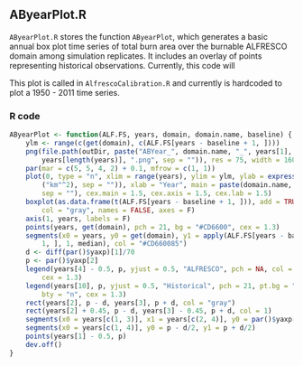 


##
##
## AByearPlot.R

`AByearPlot.R` stores the function `AByearPlot`, which generates a basic annual box plot time series of total burn area over the burnable ALFRESCO domain among simulation replicates.
It includes an overlay of points representing historical observations.
Currently, this code will 

This plot is called in `AlfrescoCalibration.R` and currently is hardcoded to plot a 1950 - 2011 time series.

### R code


```r
AByearPlot <- function(ALF.FS, years, domain, domain.name, baseline) {
    ylm <- range(c(get(domain), c(ALF.FS[years - baseline + 1, ])))
    png(file.path(outDir, paste("ABYear_", domain.name, "_", years[1], "to", 
        years[length(years)], ".png", sep = "")), res = 75, width = 1600, height = 800)
    par(mar = c(5, 5, 4, 2) + 0.1, mfrow = c(1, 1))
    plot(0, type = "n", xlim = range(years), ylim = ylm, ylab = expression(paste(plain("Area Burn   "), 
        ("km"^2), sep = "")), xlab = "Year", main = paste(domain.name, " AB/Yr", 
        sep = ""), cex.main = 1.5, cex.axis = 1.5, cex.lab = 1.5)
    boxplot(as.data.frame(t(ALF.FS[years - baseline + 1, ])), add = TRUE, at = years, 
        col = "gray", names = FALSE, axes = F)
    axis(1, years, labels = F)
    points(years, get(domain), pch = 21, bg = "#CD6600", cex = 1.3)
    segments(x0 = years, y0 = get(domain), y1 = apply(ALF.FS[years - baseline + 
        1, ], 1, median), col = "#CD660085")
    d <- diff(par()$yaxp)[1]/70
    p <- par()$yaxp[2]
    legend(years[4] - 0.5, p, yjust = 0.5, "ALFRESCO", pch = NA, col = NA, bty = "n", 
        cex = 1.3)
    legend(years[10], p, yjust = 0.5, "Historical", pch = 21, pt.bg = "#CD6600", 
        bty = "n", cex = 1.3)
    rect(years[2], p - d, years[3], p + d, col = "gray")
    rect(years[2] + 0.45, p - d, years[3] - 0.45, p + d, col = 1)
    segments(x0 = years[c(1, 3)], x1 = years[c(2, 4)], y0 = par()$yaxp[2], lty = 2)
    segments(x0 = years[c(1, 4)], y0 = p - d/2, y1 = p + d/2)
    points(years[1] - 0.5, p)
    dev.off()
}
```
